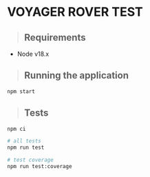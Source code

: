 # VOYAGER ROVER TEST

> ## Requirements

- Node v18.x

> ## Running the application

```bash
npm start
```

> ## Tests

```bash
npm ci
```

```bash
# all tests
npm run test

# test coverage
npm run test:coverage

